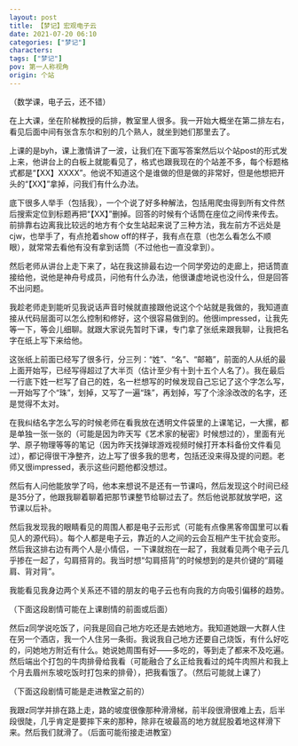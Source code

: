 ```yaml
---
layout: post
title: 【梦记】宏观电子云
date: 2021-07-20 06:10
categories: ["梦记"]
characters: 
tags: ["梦记"]
pov: 第一人称视角
origin: 个站
---
```


（数学课，电子云，还不错）

在上大课，坐在阶梯教授的后排，教室里人很多。我一开始大概坐在第二排左右，看见后面中间有张含东尔和别的几个熟人，就坐到她们那里去了。

上课的是byh，课上激情讲了一波，让我们在下面写答案然后以个站post的形式发上来，他讲台上的白板上就能看见了，格式也跟我现在的个站差不多，每个标题格式都是“【XX】XXXX”。他说不知道这个是谁做的但是做的非常好，但是他想把开头的“【XX】”拿掉，问我们有什么办法。

底下很多人举手（包括我），一个个说了好多种解法，包括用爬虫得到所有文件然后搜索定位到标题再把“【XX】”删掉。回答的时候有个话筒在座位之间传来传去。前排靠右边离我比较远的地方有个女生站起来说了三种方法，我左前方不远处是cjw，也举手了，有点抢着show off的样子，我有点在意（也怎么看怎么不顺眼），就常常去看他有没有拿到话筒（不过他也一直没拿到）。

然后老师从讲台上走下来了，站在我这排最右边一个同学旁边的走廊上，把话筒直接给他，说他是神舟号成员，问他有什么办法，他很谦虚地说也没什么，但是回答不出问题。

我趁老师走到能听见我说话声音时候就直接跟他说这个个站就是我做的，我知道直接从代码层面可以怎么控制和修好，这个很容易做到的。他很impressed，让我先等一下，等会儿细聊。就跟大家说先暂时下课，专门拿了张纸来跟我聊，让我把名字在纸上写下来给他。

这张纸上前面已经写了很多行，分三列：“姓”、“名”、“邮箱”，前面的人从纸的最上面开始写，已经写得超过了大半页（估计至少有十到十五个人名了）。我在最后一行底下姓一栏写了自己的姓，名一栏想写的时候发现自己忘记了这个字怎么写，一开始写了个“珠”，划掉，又写了一遍“珠”，再划掉，写了个涂涂改改的名字，还是觉得不太对。

在我纠结名字怎么写的时候老师在看我放在透明文件袋里的上课笔记，一大摞，都是单独一张一张的（可能是因为昨天写《艺术家的秘密》时候想过的），里面有光学、原子物理等等的笔记（因为昨天找弹球游戏视频时候打开本科备份文件看见过），都记得很干净整齐，边上写了很多我的思考，包括还没来得及提的问题。老师又很impressed，表示这些问题他都没想过。

然后有人问他能放学了吗，他本来想说不是还有一节课吗，然后发现这个时间已经是35分了，他跟我聊着聊着把那节课整节给聊过去了。然后他说那就放学吧，这节课以后补。

然后我发现我的眼睛看见的周围人都是电子云形式（可能有点像黑客帝国里可以看见人的源代码）。每个人都是电子云，靠近的人之间的云会互相产生干扰会变形。然后我这排右边有两个人是小情侣，一下课就抱在一起了，我就看见两个电子云几乎掺在一起了，勾肩搭背的。我当时想“勾肩搭背”的时候想到的是共价键的“肩碰肩、背对背”。

我能看见我身边两个关系还不错的朋友的电子云也有向我的方向吸引偏移的趋势。

（下面这段剧情可能在上课剧情的前面或后面）

然后z同学说吃饭了，问我是回自己地方吃还是去她地方。我知道她跟一大群人住在另一个酒店，我一个人住另一条街。我说我自己地方还要自己烧饭，有什么好吃的，问她地方附近有什么。她说她周围有好——多吃的，等到走了都来不及吃遍。然后端出个打包的牛肉排骨给我看（可能融合了幺正给我看过的炖牛肉照片和我上个月去眉州东坡吃饭时打包来的排骨），把我看饿了。（然后可能就上课了）

（下面这段剧情可能是走进教室之前的）

我跟z同学并排在路上走，路的坡度很像那种滑滑梯，前半段很滑很难上去，后半段很陡，几乎肯定是要摔下来的那种，除非在坡最高的地方就屁股着地这样滑下来。然后我们就滑了。（后面可能衔接走进教室）

